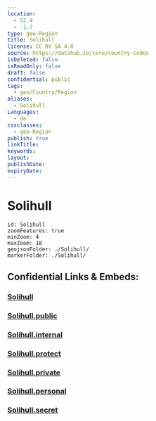 ```yaml
---
location:
  - 52.4
  - -1.7
type: geo-Region
title: Solihull
license: CC BY-SA 4.0
source: https://datahub.io/core/country-codes
isDeleted: false
isReadOnly: false
draft: false
confidential: public
tags:
  - geo/Country/Region
aliases:
  - Solihull
Languages:
  - de
cssclasses:
  - geo-Region
publish: true
linkTitle:
keywords:
layout:
publishDate:
expiryDate:
---
```


# Solihull

```leaflet
id: Solihull
zoomFeatures: true 
minZoom: 4 
maxZoom: 18
geojsonFolder: ./Solihull/
markerFolder: ./Solihull/
```


## Confidential Links & Embeds: 

### [Solihull](/_Standards/Earth/Continent/Europe/Europe~North/UK/England/Regions~England/West_Midlands,Region/Solihull.md) 

### [Solihull.public](/_public/Earth/Continent/Europe/Europe~North/UK/England/Regions~England/West_Midlands,Region/Solihull.public.md) 

### [Solihull.internal](/_internal/Earth/Continent/Europe/Europe~North/UK/England/Regions~England/West_Midlands,Region/Solihull.internal.md) 

### [Solihull.protect](/_protect/Earth/Continent/Europe/Europe~North/UK/England/Regions~England/West_Midlands,Region/Solihull.protect.md) 

### [Solihull.private](/_private/Earth/Continent/Europe/Europe~North/UK/England/Regions~England/West_Midlands,Region/Solihull.private.md) 

### [Solihull.personal](/_personal/Earth/Continent/Europe/Europe~North/UK/England/Regions~England/West_Midlands,Region/Solihull.personal.md) 

### [Solihull.secret](/_secret/Earth/Continent/Europe/Europe~North/UK/England/Regions~England/West_Midlands,Region/Solihull.secret.md)


